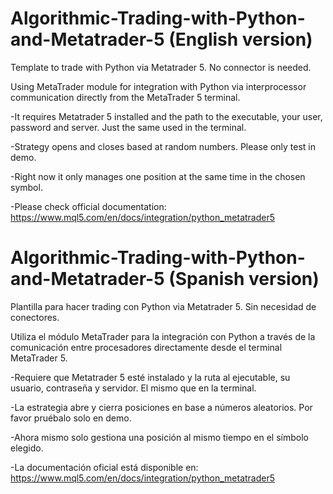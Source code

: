 
# Algorithmic-Trading-with-Python-and-Metatrader-5 (English version)

Template to trade with Python via Metatrader 5. No connector is needed.

Using MetaTrader module for integration with Python via interprocessor communication directly from the MetaTrader 5 terminal.

-It requires Metatrader 5 installed and the path to the executable, your user, password and server. Just the same used in the terminal.

-Strategy opens and closes based at random numbers. Please only test in demo.

-Right now it only manages one position at the same time in the chosen symbol.

-Please check official documentation: https://www.mql5.com/en/docs/integration/python_metatrader5

# Algorithmic-Trading-with-Python-and-Metatrader-5 (Spanish version)

Plantilla para hacer trading con Python via Metatrader 5. Sin necesidad de conectores.

Utiliza el módulo MetaTrader para la integración con Python a través de la comunicación entre procesadores directamente desde el terminal MetaTrader 5.

-Requiere que Metatrader 5 esté instalado y la ruta al ejecutable, su usuario, contraseña y servidor. El mismo que en la terminal.

-La estrategia abre y cierra posiciones en base a números aleatorios. Por favor pruébalo solo en demo.

-Ahora mismo solo gestiona una posición al mismo tiempo en el símbolo elegido.

-La documentación oficial está disponible en: https://www.mql5.com/en/docs/integration/python_metatrader5


